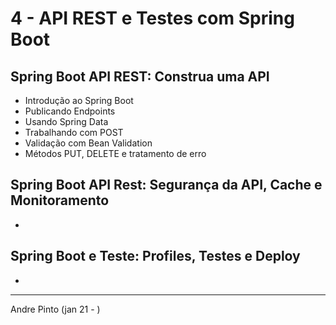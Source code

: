 # 4 - API REST e Testes com Spring Boot
## Spring Boot API REST: Construa uma API
* Introdução ao Spring Boot
* Publicando Endpoints
* Usando Spring Data
* Trabalhando com POST
* Validação com Bean Validation
* Métodos PUT, DELETE e tratamento de erro

## Spring Boot API Rest: Segurança da API, Cache e Monitoramento
* 
## Spring Boot e Teste: Profiles, Testes e Deploy
* 

---
Andre Pinto (jan 21 - )
